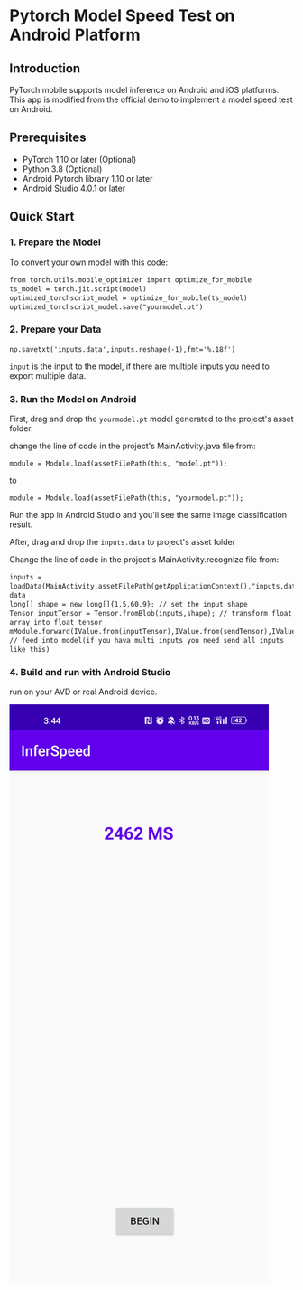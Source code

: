 # Pytorch Model Speed Test on Android Platform

## Introduction

PyTorch mobile supports model inference on Android and iOS platforms. This app is modified from the official demo to implement a model speed test on Android.

## Prerequisites

* PyTorch 1.10 or later (Optional)
* Python 3.8 (Optional)
* Android Pytorch library 1.10 or later
* Android Studio 4.0.1 or later

## Quick Start

### 1. Prepare the Model 

To convert your own model with this code:
```
from torch.utils.mobile_optimizer import optimize_for_mobile
ts_model = torch.jit.script(model)
optimized_torchscript_model = optimize_for_mobile(ts_model)
optimized_torchscript_model.save("yourmodel.pt")
```

### 2. Prepare your Data

```
np.savetxt('inputs.data',inputs.reshape(-1),fmt='%.18f')
```

`input` is the input to the model, if there are multiple inputs you need to export multiple data.

### 3. Run the Model on Android

First, drag and drop the `yourmodel.pt` model generated to the project's asset folder.

change the line of code in the project's MainActivity.java file from:
```
module = Module.load(assetFilePath(this, "model.pt"));
```
to
```
module = Module.load(assetFilePath(this, "yourmodel.pt"));
```

Run the app in Android Studio and you'll see the same image classification result.

After, drag and drop the `inputs.data` to project's asset folder

Change the line of code in the project's MainActivity.recognize file from:

```
inputs = loadData(MainActivity.assetFilePath(getApplicationContext(),"inputs.data"));//load data
long[] shape = new long[]{1,5,60,9}; // set the input shape
Tensor inputTensor = Tensor.fromBlob(inputs,shape); // transform float array into float tensor
mModule.forward(IValue.from(inputTensor),IValue.from(sendTensor),IValue.from(recTensor)).toTensor(); // feed into model(if you hava multi inputs you need send all inputs like this)
```



### 4. Build and run with Android Studio

run on your AVD or real Android device.

![](screenshot1.jpg)
